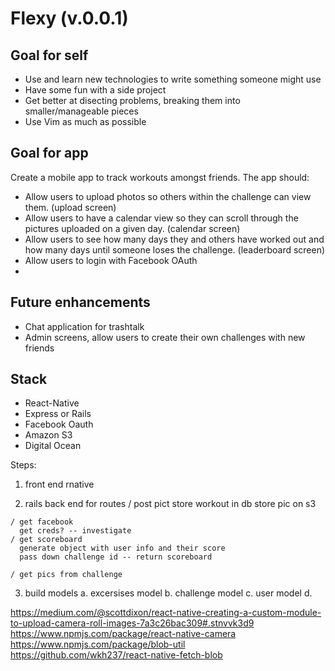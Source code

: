 # Flexy (v.0.0.1) 

Goal for self
---------
  - Use and learn new technologies to write something someone might use
  - Have some fun with a side project
  - Get better at disecting problems, breaking them into smaller/manageable pieces
  - Use Vim as much as possible

Goal for app
----------
Create a mobile app to track workouts amongst friends. The app should:

  - Allow users to upload photos so others within the challenge can view them. (upload screen)
  - Allow users to have a calendar view so they can scroll through the pictures uploaded on a given day. (calendar screen)
  - Allow users to see how many days they and others have worked out and how many days until someone loses the challenge. (leaderboard screen)
  - Allow users to login with Facebook OAuth
  - 

  Future enhancements
  ----
  - Chat application for trashtalk 
  - Admin screens, allow users to create their own challenges with new friends 
  
Stack
----------
  - React-Native
  - Express or Rails 
  - Facebook Oauth
  - Amazon S3
  - Digital Ocean
  

Steps:
  1. front end rnative
    
        
  2. rails back end for routes 
    / post pict
      store workout in db
      store pic on s3
      
    / get facebook
      get creds? -- investigate
    / get scoreboard
      generate object with user info and their score
      pass down challenge id -- return scoreboard
      
    / get pics from challenge
      
  3. build models
    a. excersises model
    b. challenge model
    c. user model
    d. 


https://medium.com/@scottdixon/react-native-creating-a-custom-module-to-upload-camera-roll-images-7a3c26bac309#.stnvvk3d9
https://www.npmjs.com/package/react-native-camera
https://www.npmjs.com/package/blob-util
https://github.com/wkh237/react-native-fetch-blob